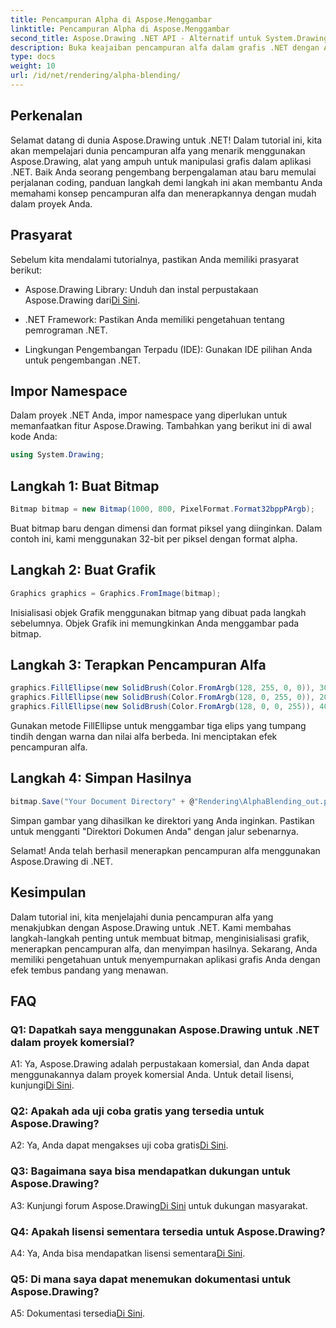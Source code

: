 ```yaml
---
title: Pencampuran Alpha di Aspose.Menggambar
linktitle: Pencampuran Alpha di Aspose.Menggambar
second_title: Aspose.Drawing .NET API - Alternatif untuk System.Drawing.Common
description: Buka keajaiban pencampuran alfa dalam grafis .NET dengan Aspose.Drawing. Tingkatkan proyek Anda dengan efek tembus pandang.
type: docs
weight: 10
url: /id/net/rendering/alpha-blending/
---
```

## Perkenalan

Selamat datang di dunia Aspose.Drawing untuk .NET! Dalam tutorial ini, kita akan mempelajari dunia pencampuran alfa yang menarik menggunakan Aspose.Drawing, alat yang ampuh untuk manipulasi grafis dalam aplikasi .NET. Baik Anda seorang pengembang berpengalaman atau baru memulai perjalanan coding, panduan langkah demi langkah ini akan membantu Anda memahami konsep pencampuran alfa dan menerapkannya dengan mudah dalam proyek Anda.

## Prasyarat

Sebelum kita mendalami tutorialnya, pastikan Anda memiliki prasyarat berikut:

-  Aspose.Drawing Library: Unduh dan instal perpustakaan Aspose.Drawing dari[Di Sini](https://releases.aspose.com/drawing/net/).

- .NET Framework: Pastikan Anda memiliki pengetahuan tentang pemrograman .NET.

- Lingkungan Pengembangan Terpadu (IDE): Gunakan IDE pilihan Anda untuk pengembangan .NET.

## Impor Namespace

Dalam proyek .NET Anda, impor namespace yang diperlukan untuk memanfaatkan fitur Aspose.Drawing. Tambahkan yang berikut ini di awal kode Anda:

```csharp
using System.Drawing;
```

## Langkah 1: Buat Bitmap

```csharp
Bitmap bitmap = new Bitmap(1000, 800, PixelFormat.Format32bppPArgb);
```

Buat bitmap baru dengan dimensi dan format piksel yang diinginkan. Dalam contoh ini, kami menggunakan 32-bit per piksel dengan format alpha.

## Langkah 2: Buat Grafik

```csharp
Graphics graphics = Graphics.FromImage(bitmap);
```

Inisialisasi objek Grafik menggunakan bitmap yang dibuat pada langkah sebelumnya. Objek Grafik ini memungkinkan Anda menggambar pada bitmap.

## Langkah 3: Terapkan Pencampuran Alfa

```csharp
graphics.FillEllipse(new SolidBrush(Color.FromArgb(128, 255, 0, 0)), 300, 100, 400, 400);
graphics.FillEllipse(new SolidBrush(Color.FromArgb(128, 0, 255, 0)), 200, 300, 400, 400);
graphics.FillEllipse(new SolidBrush(Color.FromArgb(128, 0, 0, 255)), 400, 300, 400, 400);
```

Gunakan metode FillEllipse untuk menggambar tiga elips yang tumpang tindih dengan warna dan nilai alfa berbeda. Ini menciptakan efek pencampuran alfa.

## Langkah 4: Simpan Hasilnya

```csharp
bitmap.Save("Your Document Directory" + @"Rendering\AlphaBlending_out.png");
```

Simpan gambar yang dihasilkan ke direktori yang Anda inginkan. Pastikan untuk mengganti "Direktori Dokumen Anda" dengan jalur sebenarnya.

Selamat! Anda telah berhasil menerapkan pencampuran alfa menggunakan Aspose.Drawing di .NET.

## Kesimpulan

Dalam tutorial ini, kita menjelajahi dunia pencampuran alfa yang menakjubkan dengan Aspose.Drawing untuk .NET. Kami membahas langkah-langkah penting untuk membuat bitmap, menginisialisasi grafik, menerapkan pencampuran alfa, dan menyimpan hasilnya. Sekarang, Anda memiliki pengetahuan untuk menyempurnakan aplikasi grafis Anda dengan efek tembus pandang yang menawan.

## FAQ

### Q1: Dapatkah saya menggunakan Aspose.Drawing untuk .NET dalam proyek komersial?

 A1: Ya, Aspose.Drawing adalah perpustakaan komersial, dan Anda dapat menggunakannya dalam proyek komersial Anda. Untuk detail lisensi, kunjungi[Di Sini](https://purchase.aspose.com/buy).

### Q2: Apakah ada uji coba gratis yang tersedia untuk Aspose.Drawing?

 A2: Ya, Anda dapat mengakses uji coba gratis[Di Sini](https://releases.aspose.com/).

### Q3: Bagaimana saya bisa mendapatkan dukungan untuk Aspose.Drawing?

 A3: Kunjungi forum Aspose.Drawing[Di Sini](https://forum.aspose.com/c/diagram/17) untuk dukungan masyarakat.

### Q4: Apakah lisensi sementara tersedia untuk Aspose.Drawing?

 A4: Ya, Anda bisa mendapatkan lisensi sementara[Di Sini](https://purchase.aspose.com/temporary-license/).

### Q5: Di mana saya dapat menemukan dokumentasi untuk Aspose.Drawing?

 A5: Dokumentasi tersedia[Di Sini](https://reference.aspose.com/drawing/net/).